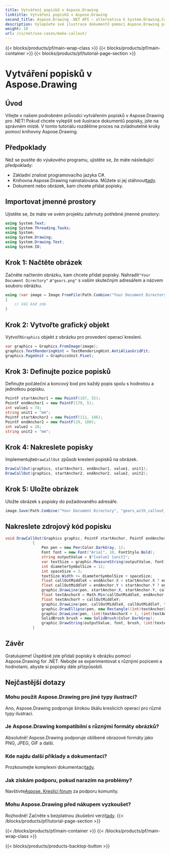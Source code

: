 ```yaml
---
title: Vytváření popisků v Aspose.Drawing
linktitle: Vytváření popisků v Aspose.Drawing
second_title: Aspose.Drawing .NET API – alternativa k System.Drawing.Common
description: Vylepšete své ilustrace dokumentů pomocí Aspose.Drawing pro .NET! Naučte se krok za krokem přidávat popisky pro jasnější a informativní vizuály.
weight: 10
url: /cs/net/use-cases/make-callout/
---
```


{{< blocks/products/pf/main-wrap-class >}}
{{< blocks/products/pf/main-container >}}
{{< blocks/products/pf/tutorial-page-section >}}

# Vytváření popisků v Aspose.Drawing

## Úvod
Vítejte v našem podrobném průvodci vytvářením popisků v Aspose.Drawing pro .NET! Pokud chcete vylepšit své ilustrace dokumentů popisky, jste na správném místě. V tomto tutoriálu rozdělíme proces na zvládnutelné kroky pomocí knihovny Aspose.Drawing.
## Předpoklady
Než se pustíte do výukového programu, ujistěte se, že máte následující předpoklady:
- Základní znalost programovacího jazyka C#.
-  Knihovna Aspose.Drawing nainstalována. Můžete si jej stáhnout[tady](https://releases.aspose.com/drawing/net/).
- Dokument nebo obrázek, kam chcete přidat popisky.
## Importovat jmenné prostory
Ujistěte se, že máte ve svém projektu zahrnuty potřebné jmenné prostory:
```csharp
using System.Text;
using System.Threading.Tasks;
using System;
using System.Drawing;
using System.Drawing.Text;
using System.IO;
```
## Krok 1: Načtěte obrázek
 Začněte načtením obrázku, kam chcete přidat popisky. Nahradit`"Your Document Directory"` a`"gears.png"` s vaším skutečným adresářem a názvem souboru obrázku.
```csharp
using (var image = Image.FromFile(Path.Combine("Your Document Directory", "gears.png")))
{
    // Váš kód zde
}
```
## Krok 2: Vytvořte grafický objekt
 Vytvořit`Graphics` objekt z obrázku pro provedení operací kreslení.
```csharp
var graphics = Graphics.FromImage(image);
graphics.TextRenderingHint = TextRenderingHint.AntiAliasGridFit;
graphics.PageUnit = GraphicsUnit.Pixel;
```
## Krok 3: Definujte pozice popisků
Definujte počáteční a koncový bod pro každý popis spolu s hodnotou a jednotkou popisku.
```csharp
PointF startAnchor1 = new PointF(107, 55);
PointF endAnchor1 = new PointF(179, 5);
int value1 = 74;
string unit1 = "mm";
PointF startAnchor2 = new PointF(111, 146);
PointF endAnchor2 = new PointF(29, 180);
int value2 = 28;
string unit2 = "mm";
```
## Krok 4: Nakreslete popisky
 Implementujte`DrawCallOut` způsob kreslení popisků na obrázek.
```csharp
DrawCallOut(graphics, startAnchor1, endAnchor1, value1, unit1);
DrawCallOut(graphics, startAnchor2, endAnchor2, value2, unit2);
```
## Krok 5: Uložte obrázek
Uložte obrázek s popisky do požadovaného adresáře.
```csharp
image.Save(Path.Combine("Your Document Directory", "gears_with_callout_out.png"));
```
## Nakreslete zdrojový kód popisku
```csharp
void DrawCallOut(Graphics graphic, PointF startAnchor, PointF endAnchor, int value, string unit)
            {
                Pen pen = new Pen(Color.DarkGray, 1);
                Font font = new Font("Arial", 10, FontStyle.Bold);
                string outputValue = $"{value} {unit}";
                var textSize = graphic.MeasureString(outputValue, font);
                int diameterSymbolSize = 12;
                int spaceSize = 3;
                textSize.Width += diameterSymbolSize + spaceSize;
                float callOutMiddleX = endAnchor.X > startAnchor.X ? endAnchor.X - textSize.Width : endAnchor.X + textSize.Width;
                float callOutMiddleY = endAnchor.Y > startAnchor.Y ? endAnchor.Y - textSize.Height : endAnchor.Y + textSize.Height;
                graphic.DrawLine(pen, startAnchor.X, startAnchor.Y, callOutMiddleX, callOutMiddleY);
                float textAnchorX = Math.Min(callOutMiddleX, endAnchor.X);
                float textAnchorY = callOutMiddleY;
                graphic.DrawLine(pen, callOutMiddleX, callOutMiddleY, textAnchorX == callOutMiddleX ? textAnchorX + textSize.Width : textAnchorX, callOutMiddleY);
                graphic.DrawEllipse(pen, new Rectangle((int)textAnchorX + spaceSize, (int)(textAnchorY - textSize.Height) + spaceSize, 10, 10));
                graphic.DrawLine(pen, (int)textAnchorX + 1, (int)textAnchorY - 1, (int)textAnchorX + diameterSymbolSize + 2, (int)textAnchorY - diameterSymbolSize - 2);
                SolidBrush brush = new SolidBrush(Color.DarkGray);
                graphic.DrawString(outputValue, font, brush, (int)textAnchorX + diameterSymbolSize + spaceSize, (int)(textAnchorY - textSize.Height));
            }
```
## Závěr

Gratulujeme! Úspěšně jste přidali popisky k obrázku pomocí Aspose.Drawing for .NET. Nebojte se experimentovat s různými pozicemi a hodnotami, abyste si popisky dále přizpůsobili.

## Nejčastější dotazy

### Mohu použít Aspose.Drawing pro jiné typy ilustrací?

Ano, Aspose.Drawing podporuje širokou škálu kreslicích operací pro různé typy ilustrací.

### Je Aspose.Drawing kompatibilní s různými formáty obrázků?

Absolutně! Aspose.Drawing podporuje oblíbené obrazové formáty jako PNG, JPEG, GIF a další.

### Kde najdu další příklady a dokumentaci?

 Prozkoumejte komplexní dokumentaci[tady](https://reference.aspose.com/drawing/net/).

### Jak získám podporu, pokud narazím na problémy?

 Navštivte[Aspose. Kreslící fórum](https://forum.aspose.com/c/diagram/17) za podporu komunity.

### Mohu Aspose.Drawing před nákupem vyzkoušet?

 Rozhodně! Začněte s bezplatnou zkušební verzí[tady](https://releases.aspose.com/).
{{< /blocks/products/pf/tutorial-page-section >}}

{{< /blocks/products/pf/main-container >}}
{{< /blocks/products/pf/main-wrap-class >}}

{{< blocks/products/products-backtop-button >}}
